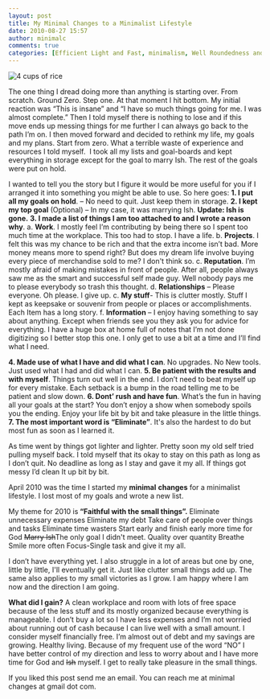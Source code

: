 ```yaml
---
layout: post
title: My Minimal Changes to a Minimalist Lifestyle
date: 2010-08-27 15:57
author: minimalc
comments: true
categories: [Efficient Light and Fast, minimalism, Well Roundedness and Balance]
---
```

<img src="http://farm5.static.flickr.com/4128/5053063699_47bedc2c31.jpg" alt="4 cups of rice" />

The one thing I dread doing more than anything is starting over. From scratch. Ground Zero. Step one. At that moment I hit bottom. My initial reaction was “This is insane” and “I have so much things going for me. I was almost complete.” Then I told myself there is nothing to lose and if this move ends up messing things for me further I can always go back to the path I’m on. I then moved forward and decided to rethink my life, my goals and my plans. Start from zero. What a terrible waste of experience and resources I told myself.  I took all my lists and goal-boards and kept everything in storage except for the goal to marry Ish. The rest of the goals were put on hold.

I wanted to tell you the story but I figure it would be more useful for you if I arranged it into something you might be able to use. So here goes:
<strong>1. I put all my goals on hold</strong>. – No need to quit. Just keep them in storage.
<strong>2. I kept my top goal</strong> (Optional) – In my case, it was marrying Ish. <strong>Update: Ish is gone.</strong>
<strong>3. I made a list of things I am too attached to and I wrote a reason why</strong>.
a. <strong>Work</strong>. I mostly feel I’m contributing by being there so I spent too much time at the workplace. This too had to stop. I have a life.
b. <strong>Projects</strong>. I felt this was my chance to be rich and that the extra income isn’t bad. More money means more to spend right? But does my dream life involve buying every piece of merchandise sold to me? I don't think so.
c. <strong>Reputation</strong>. I’m mostly afraid of making mistakes in front of people. After all, people always saw me as the smart and successful self made guy. Well nobody pays me to please everybody so trash this thought.
d. <strong>Relationships</strong> – Please everyone. Oh please. I give up.
c. <strong>My stuff</strong>- This is clutter mostly. Stuff I kept as keepsake or souvenir from people or places or accomplishments. Each Item has a long story.
f. <strong>Information</strong> – I enjoy having something to say about anything. Except when friends see you they ask you for advice for everything. I have a huge box at home full of notes that I’m not done digitizing so I better stop this one. I only get to use a bit at a time and I’ll find what I need.

<strong>4. Made use of what I have and did what I can</strong>. No upgrades. No New tools. Just used what I had and did what I can.
<strong>5. Be patient with the results and with myself</strong>. Things turn out well in the end. I don’t need to beat myself up for every mistake. Each setback is a bump in the road telling me to be patient and slow down.
<strong>6. Dont’ rush and have fun</strong>. What’s the fun in having all your goals at the start? You don’t enjoy a show when somebody spoils you the ending. Enjoy your life bit by bit and take pleasure in the little things.
<strong>7. The most important word is “Eliminate”</strong>. It's also the hardest to do but most fun as soon as I learned it.

As time went by things got lighter and lighter. Pretty soon my old self tried pulling myself back. I told myself that its okay to stay on this path as long as I don’t quit. No deadline as long as I stay and gave it my all. If things got messy I’d clean It up bit by bit.

April 2010 was the time I started my <strong>minimal</strong> <strong>changes</strong> for a minimalist lifestyle. I lost most of my goals and wrote a new list.

My theme for 2010 is<strong> “Faithful with the small things”.</strong>
Eliminate unnecessary expenses
Eliminate my debt
Take care of people over things and tasks
Eliminate time wasters
Start early and finish early
more time for God
<del datetime="2016-05-20T16:55:55+00:00">Marry Ish</del>The only goal I didn't meet.
Quality over quantity
Breathe
Smile more often
Focus-Single task and give it my all.

I don’t have everything yet. I also struggle in a lot of areas but one by one, little by little, I'll eventually get it. Just like clutter small things add up. The same also applies to my small victories as I grow. I am happy where I am now and the direction I am going.

<strong>What did I gain?</strong>
A clean workplace and room with lots of free space because of the less stuff and its mostly organized because everything is manageable.
I don’t buy a lot so I have less expenses and I’m not worried about running out of cash because I can live well with a small amount. I consider myself financially free.
I’m almost out of debt and my savings are growing.
Healthy living.
Because of my frequent use of the word “NO” I have better control of my direction and less to worry about and I have more time for God and <del datetime="2016-05-20T16:55:55+00:00">Ish</del> myself.
I get to really take pleasure in the small things.

If you liked this post send me an email. You can reach me at minimal changes at gmail dot com.
